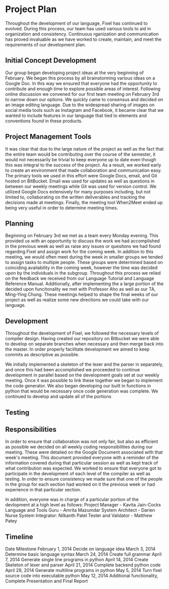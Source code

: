 # Project Plan
Throughout the development of our language, Fixel has continued to evolved.  During this process, our team has used various tools to aid in organization and consistency.   Continuous rganization and communication has proved invaluable as we have worked to create, maintain, and meet the requirements of our development plan.

## Initial Concept Development
Our group began developing project ideas at the very beginning of February.  We began this process by all brainstorming various ideas on a Google Doc.  In this way we ensured that everyone had the opportunity to contribute and enough time to explore possible areas of interest.  Following online discussion we convened for our first team meeting on February 3rd to narrow down our options.  We quickly came to consensus  and decided on an image editing language.  Due to the widespread sharing of images on social media tools such as Instagram and Facebook, it became clear that we wanted to include features in our language that tied to elements and conventions found in these products.

## Project Management Tools
It was clear that due to the large nature of the project as well as the fact that the entire team would be contributing over the course of the semester, it would not necessarily be trivial to keep everyone up to date even though this was integral to the success of the project.  As a result, we worked early to create an environment that made collaboration and communication easy.  The primary tools we used in this effort were Google Docs, email, and Git hosted on BitBucket.  Email was used for updates as well as questions in between our weekly meetings while Git was used for version control.  We utilized Google Docs extensively for many purposes including, but not limited to, collaborating on the written deliverables and tracking the decisions made at meetings.  Finally, the meeting tool When2Meet ended up being very useful in order to determine meeting times.

## Planning
Beginning on February 3rd we met as a team every Monday evening.  This provided us with an opportunity to discuss the work we had accomplished in the previous week as well as raise any issues or quesitons we had found regarding Fixel and assign work for the coming week.  In addition to this meeting, we would often meet during the week in smaller groups we tended to assign tasks to multiple people.  These groups were determined based on coinciding availability in the coming week, however the time was decided upon by the individuals in the subgroup.  Throughout this process we relied on the feedback we received from our Language Tutorial and Language Reference Manual.  Additionally, after implementing the a large portion of the decided upon funcitonality we met with Professor Aho as well as our TA, Ming-Ying Chung.  These meetings helped to shape the final weeks of our project as well as realize some new directions we could take with our language.

## Development
Throughout the development of Fixel, we followed the necessary levels of compiler design.  Having created our repository on Bitbucket we were able to develop on separate branches when necessary and then merge back into the master. In order properly facilitate development we aimed to keep commits as descriptive as possible.

We initially implemented a skeleton of the lexer and the parser in separately, and once this had been accomplished we proceeded to continue development in parallel based on the development goals set at our weekly meeting.  Once it was possible to link these together we began to implement the code generator.  We also began developing our built in functions in python that would be necessary once code generation was complete.  We continued to develop and update all of the portions 

## Testing


## Responsibilities
In order to ensure that collaboration was not only fair, but also as efficient as possible we decided on all weekly coding responsibilities during our meeting.  These were detailed on the Google Document associated with that week's meeting.  This document provided everyone with a reminder of the information covered during that particular session as well as kept track of what contribution was expected.  We worked to ensure that everyone got to participate in the development of each level  of the compiler as well as testing.  In order to ensure consistency we made sure that one of the people in the group for each section had worked on it the previous week or had experience in that particular section.


In addition, everyone was in charge of a particular portion of the devlopment at a high level as follows:
Project Manager - Kavita Jain-Cocks
Language and Tools Guru - Amrita Mazumdar
System Architect - Darien Nurse
System Integrator: Nilkanth Patel
Tester and Validator - Matthew Patey

## Timeline
Date				Milestone
February 1, 2014	Decide on language idea
March 3, 2014		Determine basic language syntax
March 24, 2014		Create full grammar
April 7, 2014		Generate single line programs in python
April 14, 2014		Create Skeleton of lexer and parser
April 21, 2014		Complete backend python code
April 28, 2014		Generate multiline programs in python
May 5, 2014			Turn fixel source code into executable python
May 12, 2014		Additional functionality, Complete Presentation and Final Report
